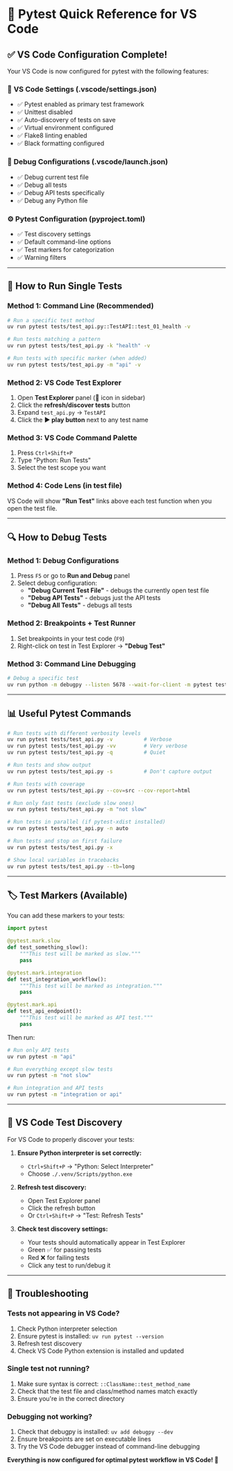 # 🧪 Pytest Quick Reference for VS Code

## ✅ VS Code Configuration Complete!

Your VS Code is now configured for pytest with the following features:

### 🔧 **VS Code Settings (.vscode/settings.json)**
- ✅ Pytest enabled as primary test framework
- ✅ Unittest disabled
- ✅ Auto-discovery of tests on save
- ✅ Virtual environment configured
- ✅ Flake8 linting enabled
- ✅ Black formatting configured

### 🐛 **Debug Configurations (.vscode/launch.json)**
- ✅ Debug current test file
- ✅ Debug all tests
- ✅ Debug API tests specifically
- ✅ Debug any Python file

### ⚙️ **Pytest Configuration (pyproject.toml)**
- ✅ Test discovery settings
- ✅ Default command-line options
- ✅ Test markers for categorization
- ✅ Warning filters

---

## 🚀 How to Run Single Tests

### **Method 1: Command Line (Recommended)**
```bash
# Run a specific test method
uv run pytest tests/test_api.py::TestAPI::test_01_health -v

# Run tests matching a pattern
uv run pytest tests/test_api.py -k "health" -v

# Run tests with specific marker (when added)
uv run pytest tests/test_api.py -m "api" -v
```

### **Method 2: VS Code Test Explorer**
1. Open **Test Explorer** panel (🧪 icon in sidebar)
2. Click the **refresh/discover tests** button
3. Expand `test_api.py` → `TestAPI`
4. Click the **▶️ play button** next to any test name

### **Method 3: VS Code Command Palette**
1. Press `Ctrl+Shift+P`
2. Type "Python: Run Tests"
3. Select the test scope you want

### **Method 4: Code Lens (in test file)**
VS Code will show **"Run Test"** links above each test function when you open the test file.

---

## 🔍 How to Debug Tests

### **Method 1: Debug Configurations**
1. Press `F5` or go to **Run and Debug** panel
2. Select debug configuration:
   - **"Debug Current Test File"** - debugs the currently open test file
   - **"Debug API Tests"** - debugs just the API tests
   - **"Debug All Tests"** - debugs all tests

### **Method 2: Breakpoints + Test Runner**
1. Set breakpoints in your test code (`F9`)
2. Right-click on test in Test Explorer → **"Debug Test"**

### **Method 3: Command Line Debugging**
```bash
# Debug a specific test
uv run python -m debugpy --listen 5678 --wait-for-client -m pytest tests/test_api.py::TestAPI::test_01_health -v
```

---

## 📊 Useful Pytest Commands

```bash
# Run tests with different verbosity levels
uv run pytest tests/test_api.py -v          # Verbose
uv run pytest tests/test_api.py -vv         # Very verbose
uv run pytest tests/test_api.py -q          # Quiet

# Run tests and show output
uv run pytest tests/test_api.py -s          # Don't capture output

# Run tests with coverage
uv run pytest tests/test_api.py --cov=src --cov-report=html

# Run only fast tests (exclude slow ones)
uv run pytest tests/test_api.py -m "not slow"

# Run tests in parallel (if pytest-xdist installed)
uv run pytest tests/test_api.py -n auto

# Run tests and stop on first failure
uv run pytest tests/test_api.py -x

# Show local variables in tracebacks
uv run pytest tests/test_api.py --tb=long
```

---

## 🏷️ Test Markers (Available)

You can add these markers to your tests:

```python
import pytest

@pytest.mark.slow
def test_something_slow():
    """This test will be marked as slow."""
    pass

@pytest.mark.integration  
def test_integration_workflow():
    """This test will be marked as integration."""
    pass

@pytest.mark.api
def test_api_endpoint():
    """This test will be marked as API test."""
    pass
```

Then run:
```bash
# Run only API tests
uv run pytest -m "api"

# Run everything except slow tests
uv run pytest -m "not slow"

# Run integration and API tests
uv run pytest -m "integration or api"
```

---

## 🎯 VS Code Test Discovery

For VS Code to properly discover your tests:

1. **Ensure Python interpreter is set correctly:**
   - `Ctrl+Shift+P` → "Python: Select Interpreter"
   - Choose `./.venv/Scripts/python.exe`

2. **Refresh test discovery:**
   - Open Test Explorer panel
   - Click the refresh button
   - Or `Ctrl+Shift+P` → "Test: Refresh Tests"

3. **Check test discovery settings:**
   - Your tests should automatically appear in Test Explorer
   - Green ✅ for passing tests
   - Red ❌ for failing tests
   - Click any test to run/debug it

---

## 🐛 Troubleshooting

### Tests not appearing in VS Code?
1. Check Python interpreter selection
2. Ensure pytest is installed: `uv run pytest --version`
3. Refresh test discovery
4. Check VS Code Python extension is installed and updated

### Single test not running?
1. Make sure syntax is correct: `::ClassName::test_method_name`
2. Check that the test file and class/method names match exactly
3. Ensure you're in the correct directory

### Debugging not working?
1. Check that debugpy is installed: `uv add debugpy --dev`
2. Ensure breakpoints are set on executable lines
3. Try the VS Code debugger instead of command-line debugging

**Everything is now configured for optimal pytest workflow in VS Code! 🎉**